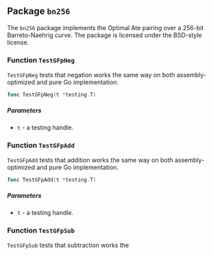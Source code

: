## Package `bn256`

The `bn256` package implements the Optimal Ate pairing over a 256-bit Barreto-Naehrig curve. The package is licensed under the BSD-style license.

### Function `TestGFpNeg`

`TestGFpNeg` tests that negation works the same way on both assembly-optimized and pure Go implementation.

```go
func TestGFpNeg(t *testing.T)
```

##### Parameters

- `t` - a testing handle.

### Function `TestGFpAdd`

`TestGFpAdd` tests that addition works the same way on both assembly-optimized and pure Go implementation.

```go
func TestGFpAdd(t *testing.T)
```

##### Parameters

- `t` - a testing handle.

### Function `TestGFpSub`

`TestGFpSub` tests that subtraction works the